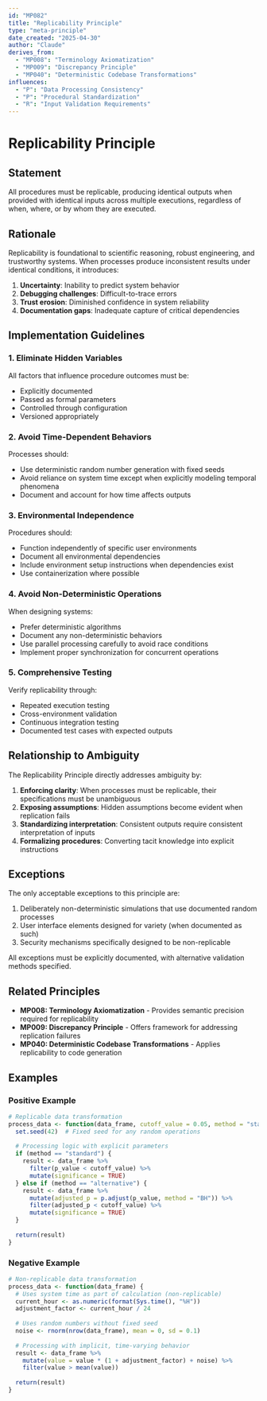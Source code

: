 ```yaml
---
id: "MP082"
title: "Replicability Principle"
type: "meta-principle"
date_created: "2025-04-30"
author: "Claude"
derives_from:
  - "MP008": "Terminology Axiomatization"
  - "MP009": "Discrepancy Principle"
  - "MP040": "Deterministic Codebase Transformations"
influences:
  - "P": "Data Processing Consistency"
  - "P": "Procedural Standardization"
  - "R": "Input Validation Requirements"
---
```


# Replicability Principle

## Statement

All procedures must be replicable, producing identical outputs when provided with identical inputs across multiple executions, regardless of when, where, or by whom they are executed.

## Rationale

Replicability is foundational to scientific reasoning, robust engineering, and trustworthy systems. When processes produce inconsistent results under identical conditions, it introduces:

1. **Uncertainty**: Inability to predict system behavior
2. **Debugging challenges**: Difficult-to-trace errors
3. **Trust erosion**: Diminished confidence in system reliability
4. **Documentation gaps**: Inadequate capture of critical dependencies

## Implementation Guidelines

### 1. Eliminate Hidden Variables

All factors that influence procedure outcomes must be:
- Explicitly documented
- Passed as formal parameters
- Controlled through configuration
- Versioned appropriately

### 2. Avoid Time-Dependent Behaviors

Processes should:
- Use deterministic random number generation with fixed seeds
- Avoid reliance on system time except when explicitly modeling temporal phenomena
- Document and account for how time affects outputs

### 3. Environmental Independence

Procedures should:
- Function independently of specific user environments
- Document all environmental dependencies
- Include environment setup instructions when dependencies exist
- Use containerization where possible

### 4. Avoid Non-Deterministic Operations

When designing systems:
- Prefer deterministic algorithms
- Document any non-deterministic behaviors
- Use parallel processing carefully to avoid race conditions
- Implement proper synchronization for concurrent operations

### 5. Comprehensive Testing

Verify replicability through:
- Repeated execution testing
- Cross-environment validation
- Continuous integration testing
- Documented test cases with expected outputs

## Relationship to Ambiguity

The Replicability Principle directly addresses ambiguity by:

1. **Enforcing clarity**: When processes must be replicable, their specifications must be unambiguous
2. **Exposing assumptions**: Hidden assumptions become evident when replication fails
3. **Standardizing interpretation**: Consistent outputs require consistent interpretation of inputs
4. **Formalizing procedures**: Converting tacit knowledge into explicit instructions

## Exceptions

The only acceptable exceptions to this principle are:

1. Deliberately non-deterministic simulations that use documented random processes
2. User interface elements designed for variety (when documented as such)
3. Security mechanisms specifically designed to be non-replicable

All exceptions must be explicitly documented, with alternative validation methods specified.

## Related Principles

- **MP008: Terminology Axiomatization** - Provides semantic precision required for replicability
- **MP009: Discrepancy Principle** - Offers framework for addressing replication failures
- **MP040: Deterministic Codebase Transformations** - Applies replicability to code generation

## Examples

### Positive Example

```r
# Replicable data transformation
process_data <- function(data_frame, cutoff_value = 0.05, method = "standard") {
  set.seed(42)  # Fixed seed for any random operations
  
  # Processing logic with explicit parameters
  if (method == "standard") {
    result <- data_frame %>% 
      filter(p_value < cutoff_value) %>%
      mutate(significance = TRUE)
  } else if (method == "alternative") {
    result <- data_frame %>%
      mutate(adjusted_p = p.adjust(p_value, method = "BH")) %>%
      filter(adjusted_p < cutoff_value) %>%
      mutate(significance = TRUE)
  }
  
  return(result)
}
```

### Negative Example

```r
# Non-replicable data transformation
process_data <- function(data_frame) {
  # Uses system time as part of calculation (non-replicable)
  current_hour <- as.numeric(format(Sys.time(), "%H"))
  adjustment_factor <- current_hour / 24
  
  # Uses random numbers without fixed seed
  noise <- rnorm(nrow(data_frame), mean = 0, sd = 0.1)
  
  # Processing with implicit, time-varying behavior
  result <- data_frame %>%
    mutate(value = value * (1 + adjustment_factor) + noise) %>%
    filter(value > mean(value))
    
  return(result)
}
```
